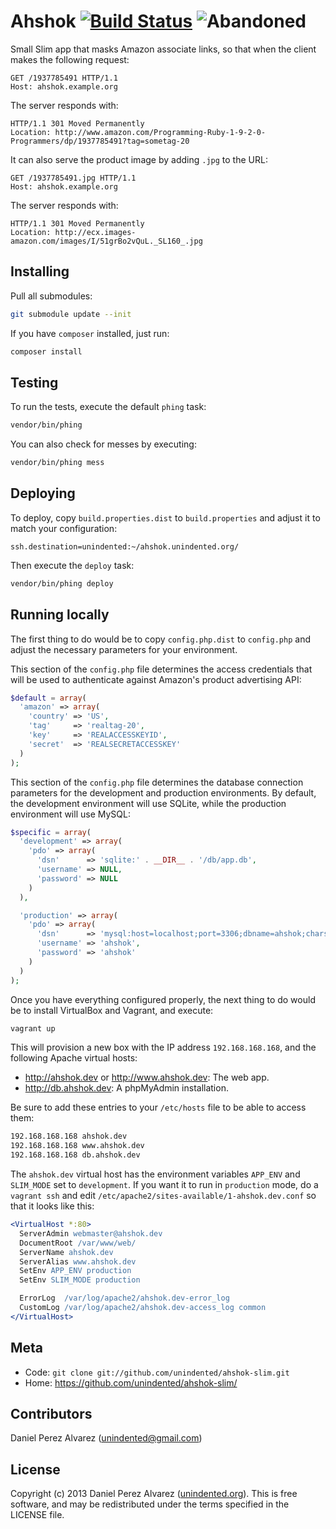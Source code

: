 # Ahshok [![Build Status](https://img.shields.io/travis/unindented/ahshok-slim.svg)](http://travis-ci.org/unindented/ahshok-slim) ![Abandoned](https://img.shields.io/badge/status-abandoned-red.svg)

Small Slim app that masks Amazon associate links, so that when the client makes the following request:

```
GET /1937785491 HTTP/1.1
Host: ahshok.example.org
```

The server responds with:

```
HTTP/1.1 301 Moved Permanently
Location: http://www.amazon.com/Programming-Ruby-1-9-2-0-Programmers/dp/1937785491?tag=sometag-20
```

It can also serve the product image by adding `.jpg` to the URL:

```
GET /1937785491.jpg HTTP/1.1
Host: ahshok.example.org
```

The server responds with:

```
HTTP/1.1 301 Moved Permanently
Location: http://ecx.images-amazon.com/images/I/51grBo2vQuL._SL160_.jpg
```

## Installing

Pull all submodules:

```sh
git submodule update --init
```

If you have `composer` installed, just run:

```sh
composer install
```

## Testing

To run the tests, execute the default `phing` task:

```sh
vendor/bin/phing
```

You can also check for messes by executing:

```sh
vendor/bin/phing mess
```

## Deploying

To deploy, copy `build.properties.dist` to `build.properties` and adjust it to match your configuration:

```properties
ssh.destination=unindented:~/ahshok.unindented.org/
```

Then execute the `deploy` task:

```sh
vendor/bin/phing deploy
```

## Running locally

The first thing to do would be to copy `config.php.dist` to `config.php` and adjust the necessary parameters for your environment.

This section of the `config.php` file determines the access credentials that will be used to authenticate against Amazon's product advertising API:

```php
$default = array(
  'amazon' => array(
    'country' => 'US',
    'tag'     => 'realtag-20',
    'key'     => 'REALACCESSKEYID',
    'secret'  => 'REALSECRETACCESSKEY'
  )
);
```

This section of the `config.php` file determines the database connection parameters for the development and production environments. By default, the development environment will use SQLite, while the production environment will use MySQL:

```php
$specific = array(
  'development' => array(
    'pdo' => array(
      'dsn'      => 'sqlite:' . __DIR__ . '/db/app.db',
      'username' => NULL,
      'password' => NULL
    )
  ),

  'production' => array(
    'pdo' => array(
      'dsn'      => 'mysql:host=localhost;port=3306;dbname=ahshok;charset=utf8',
      'username' => 'ahshok',
      'password' => 'ahshok'
    )
  )
);
```

Once you have everything configured properly, the next thing to do would be to install VirtualBox and Vagrant, and execute:

```sh
vagrant up
```

This will provision a new box with the IP address `192.168.168.168`, and the following Apache virtual hosts:

* <http://ahshok.dev> or <http://www.ahshok.dev>: The web app.
* <http://db.ahshok.dev>: A phpMyAdmin installation.

Be sure to add these entries to your `/etc/hosts` file to be able to access them:

```sh
192.168.168.168 ahshok.dev
192.168.168.168 www.ahshok.dev
192.168.168.168 db.ahshok.dev
```

The `ahshok.dev` virtual host has the environment variables `APP_ENV` and `SLIM_MODE` set to `development`. If you want it to run in `production` mode, do a `vagrant ssh` and edit `/etc/apache2/sites-available/1-ahshok.dev.conf` so that it looks like this:

```apache
<VirtualHost *:80>
  ServerAdmin webmaster@ahshok.dev
  DocumentRoot /var/www/web/
  ServerName ahshok.dev
  ServerAlias www.ahshok.dev
  SetEnv APP_ENV production
  SetEnv SLIM_MODE production

  ErrorLog  /var/log/apache2/ahshok.dev-error_log
  CustomLog /var/log/apache2/ahshok.dev-access_log common
</VirtualHost>
```

## Meta

* Code: `git clone git://github.com/unindented/ahshok-slim.git`
* Home: <https://github.com/unindented/ahshok-slim/>

## Contributors

Daniel Perez Alvarez ([unindented@gmail.com](mailto:unindented@gmail.com))

## License

Copyright (c) 2013 Daniel Perez Alvarez ([unindented.org](https://unindented.org/)). This is free software, and may be redistributed under the terms specified in the LICENSE file.
